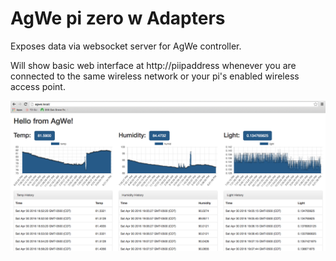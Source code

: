 # AgWe pi zero w Adapters

Exposes data via websocket server for AgWe controller.

Will show basic web interface at http://piipaddress whenever you are connected to the same wireless network or your pi's enabled wireless access point.

![AgWe Tessel Web UI](https://raw.githubusercontent.com/AgWe-Project/AgWe/gh-pages/AgWe%20Tessel%20Web%20UI.png)